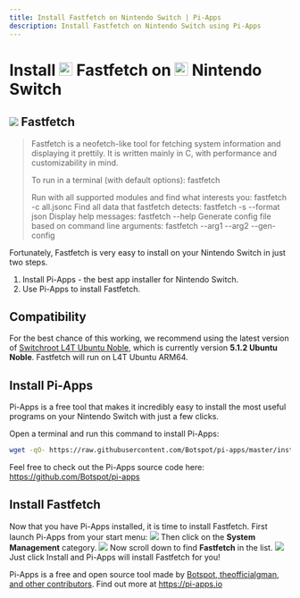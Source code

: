 ```yaml
---
title: Install Fastfetch on Nintendo Switch | Pi-Apps
description: Install Fastfetch on Nintendo Switch using Pi-Apps
---
```

<div class="simple-install-content content">

# Install <img src="/img/app-icons/Fastfetch/icon-64.png" height=24> Fastfetch on <img src=/img/other-icons/switch-icon.svg height=24> Nintendo Switch

## <img src="/img/app-icons/Fastfetch/icon-64.png"> Fastfetch
> Fastfetch is a neofetch-like tool for fetching system information and displaying it prettily.
> It is written mainly in C, with performance and customizability in mind.
> 
> To run in a terminal (with default options): fastfetch
> 
> Run with all supported modules and find what interests you: fastfetch -c all.jsonc
> Find all data that fastfetch detects: fastfetch -s <module> --format json
> Display help messages: fastfetch --help
> Generate config file based on command line arguments: fastfetch --arg1 --arg2 --gen-config

Fortunately, Fastfetch is very easy to install on your Nintendo Switch in just two steps.
1. Install Pi-Apps - the best app installer for Nintendo Switch.
2. Use Pi-Apps to install Fastfetch.
</div>
<div class="simple-install-content content">

## Compatibility
For the best chance of this working, we recommend using the latest version of [Switchroot L4T Ubuntu Noble](https://wiki.switchroot.org/wiki/linux/l4t-ubuntu-noble-installation-guide), which is currently version **5.1.2 Ubuntu Noble**.
Fastfetch will run on L4T Ubuntu ARM64.
</div>
<div class="simple-install-content content">

## Install Pi-Apps

Pi-Apps is a free tool that makes it incredibly easy to install the most useful programs on your Nintendo Switch with just a few clicks.

Open a terminal and run this command to install Pi-Apps:
```bash
wget -qO- https://raw.githubusercontent.com/Botspot/pi-apps/master/install | bash
```
Feel free to check out the Pi-Apps source code here: https://github.com/Botspot/pi-apps
</div>
<div class="simple-install-content content">

## Install Fastfetch

Now that you have Pi-Apps installed, it is time to install Fastfetch.
First launch Pi-Apps from your start menu:
<img src="/img/start-menu.png">
Then click on the <b>System Management</b> category.
<img src="/img/category-selections/System Management.png">
Now scroll down to find <b>Fastfetch</b> in the list.
<img src="/img/app-icons/Fastfetch/app-selection.png">
Just click Install and Pi-Apps will install Fastfetch for you!
</div>
<div class="simple-install-content content">

Pi-Apps is a free and open source tool made by [Botspot, theofficialgman, and other contributors](/about/#contributors). Find out more at https://pi-apps.io
</div>
